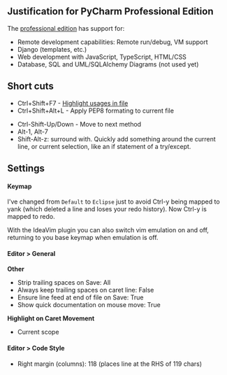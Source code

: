 ## Justification for PyCharm Professional Edition

The [professional edition](https://www.jetbrains.com/pycharm/features/editions_comparison_matrix.html) has support for:
* Remote development capabilities: Remote run/debug, VM support
* Django (templates, etc.)
* Web development with JavaScript, TypeScript, HTML/CSS
* Database, SQL and UML/SQLAlchemy Diagrams (not used yet)

## Short cuts
- Ctrl+Shift+F7 - [Highlight usages in file](https://www.jetbrains.com/help/pycharm/highlighting-usages.html)
- Ctrl+Shift+Alt+L - Apply PEP8 formating to current file
* Ctrl-Shift-Up/Down - Move to next method
* Alt-1, Alt-7
* Shift-Alt-z: surround with. Quickly add something around the current line, or current selection, like an if statement of a try/except.

## Settings

#### Keymap
I've changed from `Default` to `Eclipse` just to avoid Ctrl-y being mapped to yank (which deleted a line and loses your redo history). Now Ctrl-y is mapped to redo.

With the IdeaVim plugin you can also switch vim emulation on and off, returning to you base keymap when emulation is off.

#### Editor > General
**Other**
* Strip trailing spaces on Save: All
* Always keep trailing spaces on caret line: False
* Ensure line feed at end of file on Save: True
* Show quick documentation on mouse move: True

**Highlight on Caret Movement**
* Current scope

#### Editor > Code Style
* Right margin (columns): 118 (places line at the RHS of 119 chars)
